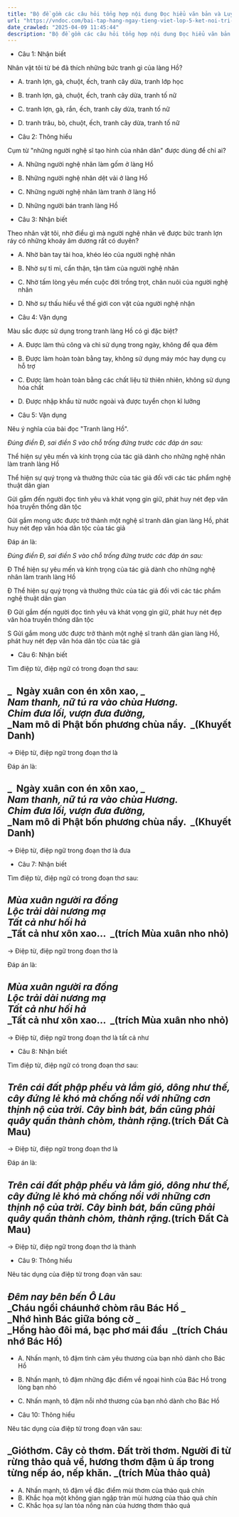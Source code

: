 ```yaml
---
title: "Bộ đề gồm các câu hỏi tổng hợp nội dung Đọc hiểu văn bản và Luyện từ và câu được học ở Tuần 15 trong chương trình Tiếng Việt lớp 5 Tập 1 Kết nối tri thức."
url: "https://vndoc.com/bai-tap-hang-ngay-tieng-viet-lop-5-ket-noi-tri-thuc-tuan-15-thu-2-335585"
date_crawled: "2025-04-09 11:45:44"
description: "Bộ đề gồm các câu hỏi tổng hợp nội dung Đọc hiểu văn bản và Luyện từ và câu được học ở Tuần 15 trong chương trình Tiếng Việt lớp 5 Tập 1 Kết nối tri thức."
---
```


* Câu 1:  Nhận biết

Nhân vật tôi từ bé đã thích những bức tranh gì của làng Hồ?

  * A. tranh lợn, gà, chuột, ếch, tranh cây dừa, tranh lớp học 
  * B. tranh lợn, gà, chuột, ếch, tranh cây dừa, tranh tố nữ 
  * C. tranh lợn, gà, rắn, ếch, tranh cây dừa, tranh tố nữ 
  * D. tranh trâu, bò, chuột, ếch, tranh cây dừa, tranh tố nữ 



* Câu 2:  Thông hiểu

Cụm từ "những người nghệ sĩ tạo hình của nhân dân" được dùng để chỉ ai?

  * A. Những người nghệ nhân làm gốm ở làng Hồ 
  * B. Những người nghệ nhân dệt vải ở làng Hồ 
  * C. Những người nghệ nhân làm tranh ở làng Hồ 
  * D. Những người bán tranh làng Hồ 



* Câu 3:  Nhận biết

Theo nhân vật tôi, nhờ điều gì mà người nghệ nhân vẽ được bức tranh lợn ráy có những khoáy âm dương rất có duyên?

  * A. Nhờ bàn tay tài hoa, khéo léo của người nghệ nhân 
  * B. Nhờ sự tỉ mỉ, cẩn thận, tận tâm của người nghệ nhân 
  * C. Nhờ tấm lòng yêu mến cuộc đời trồng trọt, chăn nuôi của người nghệ nhân 
  * D. Nhờ sự thấu hiểu về thế giới con vật của người nghệ nhận 



* Câu 4:  Vận dụng

Màu sắc được sử dụng trong tranh làng Hồ có gì đặc biệt?

  * A. Được làm thủ công và chì sử dụng trong ngày, không để qua đêm 
  * B. Được làm hoàn toàn bằng tay, không sử dụng máy móc hay dụng cụ hỗ trợ 
  * C. Được làm hoàn toàn bằng các chất liệu từ thiên nhiên, không sử dụng hóa chất 
  * D. Được nhập khẩu từ nước ngoài và được tuyển chọn kĩ lưỡng 



* Câu 5:  Vận dụng

Nêu ý nghĩa của bài đọc "Tranh làng Hồ".

_Đúng điền Đ, sai điền S vào chỗ trống đứng trước các đáp án sau:_

Thể hiện sự yêu mến và kính trọng của tác giả dành cho những nghệ nhân làm tranh làng Hồ

Thể hiện sự quý trọng và thưởng thức của tác giả đối với các tác phẩm nghệ thuật dân gian

Gửi gắm đến người đọc tình yêu và khát vọng gìn giữ, phát huy nét đẹp văn hóa truyền thống dân tộc

Gửi gắm mong ước được trở thành một nghệ sĩ tranh dân gian làng Hồ, phát huy nét đẹp văn hóa dân tộc của tác giả

Đáp án là:

_Đúng điền Đ, sai điền S vào chỗ trống đứng trước các đáp án sau:_

Đ Thể hiện sự yêu mến và kính trọng của tác giả dành cho những nghệ nhân làm tranh làng Hồ

Đ Thể hiện sự quý trọng và thưởng thức của tác giả đối với các tác phẩm nghệ thuật dân gian

Đ Gửi gắm đến người đọc tình yêu và khát vọng gìn giữ, phát huy nét đẹp văn hóa truyền thống dân tộc

S Gửi gắm mong ước được trở thành một nghệ sĩ tranh dân gian làng Hồ, phát huy nét đẹp văn hóa dân tộc của tác giả

* Câu 6:  Nhận biết

Tìm điệp từ, điệp ngữ có trong đoạn thơ sau:

_  Ngày xuân con én xôn xao, _  
_Nam thanh, nữ tú ra vào chùa Hương._  
_Chim đưa lối, vượn đưa đường,_  
_Nam mô di Phật bốn phương chùa nầy.  _(Khuyết Danh)  
---  
  
→ Điệp từ, điệp ngữ trong đoạn thơ là 

Đáp án là:

_  Ngày xuân con én xôn xao, _  
_Nam thanh, nữ tú ra vào chùa Hương._  
_Chim đưa lối, vượn đưa đường,_  
_Nam mô di Phật bốn phương chùa nầy.  _(Khuyết Danh)  
---  
  
→ Điệp từ, điệp ngữ trong đoạn thơ là đưa

* Câu 7:  Nhận biết

Tìm điệp từ, điệp ngữ có trong đoạn thơ sau:

_Mùa xuân người ra đồng_  
 _Lộc trải dài nương mạ_  
 _Tất cả như hối hả_  
 _Tất cả như xôn xao...  _(trích Mùa xuân nho nhỏ)  
---  
  
→ Điệp từ, điệp ngữ trong đoạn thơ là 

Đáp án là:

_Mùa xuân người ra đồng_  
 _Lộc trải dài nương mạ_  
 _Tất cả như hối hả_  
 _Tất cả như xôn xao...  _(trích Mùa xuân nho nhỏ)  
---  
  
→ Điệp từ, điệp ngữ trong đoạn thơ là tất cả như

* Câu 8:  Nhận biết

Tìm điệp từ, điệp ngữ có trong đoạn thơ sau:

_Trên cái đất phập phều và lắm gió, dông như thế, cây đứng lẻ khó mà chống nổi với những cơn thịnh nộ của trời. Cây bình bát, bần cũng phải quây quần thành chòm, thành rặng._(trích Đất Cà Mau)  
---  
  
→ Điệp từ, điệp ngữ trong đoạn thơ là 

Đáp án là:

_Trên cái đất phập phều và lắm gió, dông như thế, cây đứng lẻ khó mà chống nổi với những cơn thịnh nộ của trời. Cây bình bát, bần cũng phải quây quần thành chòm, thành rặng._(trích Đất Cà Mau)  
---  
  
→ Điệp từ, điệp ngữ trong đoạn thơ là thành

* Câu 9:  Thông hiểu

Nêu tác dụng của điệp từ trong đoạn văn sau:

_Đêm nay bên bến Ô Lâu_  
 _Cháu ngồi cháu**nhớ** chòm râu Bác Hồ _  
_**Nhớ** hình Bác giữa bóng cờ _  
_Hồng hào đôi má, bạc phơ mái đầu  _(trích Cháu nhớ Bác Hồ)  
---  
  
  * A. Nhấn mạnh, tô đậm tình cảm yêu thương của bạn nhỏ dành cho Bác Hồ 
  * B. Nhấn mạnh, tô đậm những đặc điểm về ngoại hình của Bác Hồ trong lòng bạn nhỏ 
  * C. Nhấn mạnh, tô đậm nỗi nhớ thương của bạn nhỏ dành cho Bác Hồ 



* Câu 10:  Thông hiểu

Nêu tác dụng của điệp từ trong đoạn văn sau:

_Gió**thơm**. Cây cỏ **thơm**. Đất trời **thơm**. Người đi từ rừng thảo quả về, hương **thơm** đậm ủ ấp trong từng nếp áo, nếp khăn. _(trích Mùa thảo quả)  
---  
  
  * A. Nhấn mạnh, tô đậm về đặc điểm mùi thơm của thảo quả chín 
  * B. Khắc họa một không gian ngập tràn mùi hương của thảo quả chín 
  * C. Khắc họa sự lan tỏa nồng nàn của hương thơm thảo quả 


